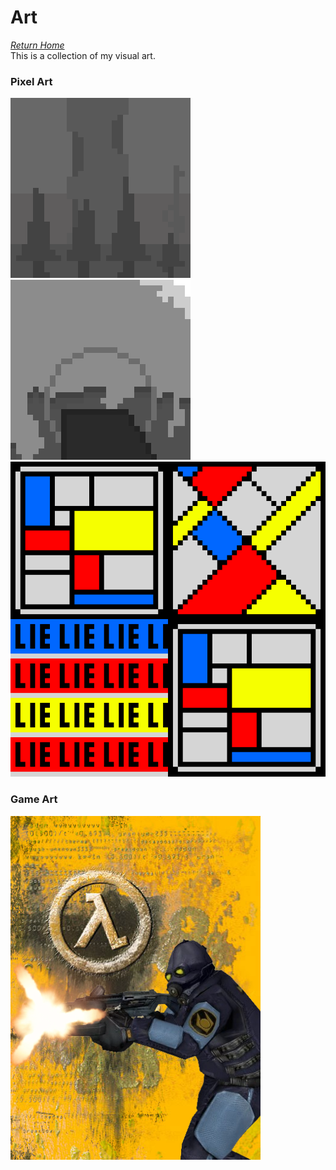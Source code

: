 # Art
*[Return Home](index.md)*<br>
This is a collection of my visual art.
### Pixel Art
![](assets/images/art1.png)
<br>
![](assets/images/art2.png)
<br>
![](assets/images/art3.png)
### Game Art
![](assets/images/art4.png)
